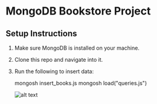 # MongoDB Bookstore Project

## Setup Instructions

1. Make sure MongoDB is installed on your machine.
2. Clone this repo and navigate into it.
3. Run the following to insert data:
   
   mongosh insert_books.js
   mongosh load("queries.js")

   ![alt text](image.png)